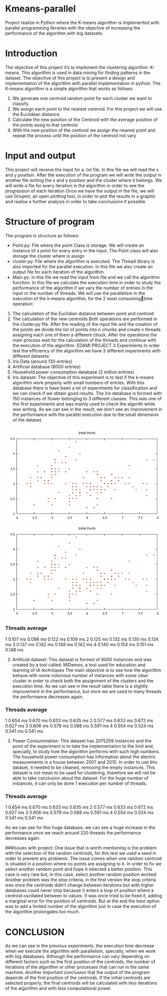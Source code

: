 # Kmeans-parallel
Project realize in Python where the K-means algorithm is implemented with parallel programming libraries with the objective of increasing the performance of the algorithm with big datasets.


# Introduction
The objective of this project it’s to implement the clustering algorithm: K-means. This algorithm 
is used in data mining for finding patterns in the dataset. The objective of this project is to 
present a design and implementation of the algorithm with parallel implementation in python.
The K-means algorithm is a simple algorithm that works as follows:
1. We generate one centroid random point for each cluster we want to classify.
2. We assign each point to the nearest centroid. For this project we will use the Euclidean 
distance.
3. Calculate the new position of the Centroid with the average position of the points assig 
to that centroid
4. With the new position of the centroid we assign the nearest point and repeat the 
process until the position of the centroid not vary


# Input and output
This project will receive the input for a .txt file. In this file we will read the x and y position. After 
the execution of the program we will write the output in another file writing the x and y position 
and the cluster where it belongs. We will write a file for every iteration in the algorithm in order to 
see the progression of each iteration
Once we have the output in the file, we will use Gnuplot, an open plotting tool, in order to plot 
the results in a graphic and realise a further analysis in order to take conclusions if possible.

# Structure of program

The program is structure as follows:
- Point.py: File where the point Class is storage. We will create an instance of a point for 
every entry in the input. The Point class will also storage the cluster where is assign
- cluster.py: File where the algorithm is executed. The Thread library is also imported for 
the parallel execution. In this file we also create an output file for each iteration of the 
algorithm.
- Main.py: In this file we read the input from file and we call the algorithm function. In this 
file we calculate the execution time in order to study the performance of the algorithm if 
we vary the number of entries in the input or the number of threads.
We will use the parallelism in the execution of the k-means algorithm, for the 2 most consumingtime operation:
1. The calculation of the Euclidian distance between point and centroid
2. The calculation of the new centroids
Both operations are performed in the cluster.py file. After the reading of the input file and the 
creation of the points we divide the list of points into n chunks and create n threads assigning 
each one of them a different chuck. After the operations the main process wait for the 
calculation of the threads and continue with the execution of the algorithm.
EDAMI PROJECT 3
Experiments
In order test the efficiency of the algorithm we have 3 different experiments with different 
datasets:
1. Iris Data (around 130 entries)
2. Artificial database (8000 entries)
3. Household power consumption database (2 million entries)
1. Iris dataset:
The objective of this experiment is to test if the k-means algorithm work properly with small 
numbers of entries. With this database there is have been a lot of experiments for classification 
and we can check if we obtain good results. The iris database is formed with 150 instances of 
flower belonging to 3 different classes. 
This was one of the first experiments and was mainly used to check the algorith while was 
writing.
As we can see in the result, we don’t see an improvement in the performance with the parallel 
execution due to the small dimension of the dataset.


![iris data](/output/iris_result/iris.png "iris data")
![iris data](\output\iris_result\iris.png "iris data kmeans")


### Threads average
1 0.107 ms 0.098 ms 0.122 ms 0.109 ms
2 0.125 ms 0.132 ms 0.130 ms 0.134 ms
3 0.137 ms 0.142 ms 0.148 ms 0.142 ms
4 0.140 ms 0.154 ms 0.151 ms 0.148 ms


2. Artificial dataset:
This dataset is formed of 8000 instances and was created by a tool called: MlDemos, a tool 
used for education and learning of IA techniques
The main objective is to see how the algorithm behave with some notorious number of 
instances with some clear cluster in order to check both the assignment of the clusters and the 
execution time.
As we can see in the result table there is a slightly improvement in the performance, but once 
we are used to many threads the performance decreases again.

### Threads average
1 0.654 ms 0.670 ms 0.633 ms 0.635 ms
2 0.577 ms 0.633 ms 0.672 ms 0.627 ms
3 0.606 ms 0.579 ms 0.588 ms 0.591 ms
4 0.554 ms 0.524 ms 0.541 ms 0.541 ms


3. Power Consummation:
This dataset has 2075259 instances and the point of the experiment is to take the 
implementation to the limit and, specially, to study how the algorithm performs with such high 
numbers.
The household power consumption has information about the electric measurements in a house 
between 2007 and 2010. In order to use this dataset, it needed to be cleaned, removing the 
empty instances. This dataset is not mean to be used for clustering, therefore we will not be 
able to take conclusion about the dataset.
For the huge number of instances, it can only be done 1 execution per number of threads.
### Threads average
1 0.654 ms 0.670 ms 0.633 ms 0.635 ms
2 0.577 ms 0.633 ms 0.672 ms 0.627 ms
3 0.606 ms 0.579 ms 0.588 ms 0.591 ms
4 0.554 ms 0.524 ms 0.541 ms 0.541 ms


As we can see for this huge database, we can see a huge increase in the performance
once we reach around 220 threads the performance decreases again.

###Issues with project:
One issue that is worth mentioning is the problem with the selection of the random centroids, for 
this test we used a seed in order to prevent any problems. The issue comes when one random 
centroid is situated in a position where no points are assigning to it. In order to fix we select 
another random point and hope it selected a better position. This case is very rare but, in this 
case, select another random position worked.
Another problem was the stop criteria, in the first version the stop criteria was once the 
centroids didn’t change between iterations but with higher databases could never stop because 
it enters a loop of position where a centroid oscillated between to values. It was once tried to be 
fixed it, adding a marginal error for the position of centroids. But at the end the best option was 
to add a limited number of the algorithm just in case the execution of the algorithm prolongates
too much.

# CONCLUSION
As we can see in the previous experiments, the execution time decrease when we execute the 
algorithm with parallelism, specially, when we work with big databases. Although the 
performance can vary depending on different factors such as the first position of the centroids, 
the number of iterations of the algorithm or other processes that can run in the same machine.
Another important conclusion that the output of the program depends of the first position of the 
centroids. If the initial centroids are selected properly, the final centroids will be calculated with 
less iterations of the algorithm and with less computational power.
